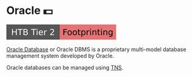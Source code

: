 # Oracle 💵

[![footprinting](../../../../cybersecurity/_badges/htb/footprinting.svg)](https://academy.hackthebox.com/course/preview/footprinting)

<div class="row row-cols-lg-2"><div>

[Oracle Database](https://www.oracle.com/database/) or Oracle DBMS is a proprietary multi-model database management system developed by Oracle.

Oracle databases can be managed using [TNS](/operating-systems/networking/protocols/tns.md).
</div><div>
</div></div>
